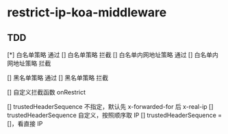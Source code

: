 # restrict-ip-koa-middleware

## TDD

[*] 白名单策略 通过
[] 白名单策略 拦截
[] 白名单内网地址策略 通过
[] 白名单内网地址策略 拦截

[] 黑名单策略 通过
[] 黑名单策略 拦截

[] 自定义拦截函数 onRestrict

[] trustedHeaderSequence 不指定，默认先 x-forwarded-for 后 x-real-ip
[] trustedHeaderSequence 自定义，按照顺序取 IP
[] trustedHeaderSequence = []，看直接 IP
